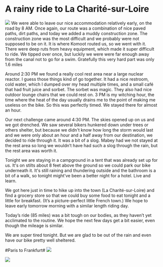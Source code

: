 # A rainy ride to La Charité-sur-Loire
![](data/21649de8-d164-4305-9adc-d12b9763d568.jpg) 
We were able to leave our nice accommodation relatively early, on the road by 8 AM. Once again, our route was a combination of nice paved paths, dirt paths, and today we added a muddy construction zone. The construction zone was the most difficult and we probably were not supposed to be on it. It is where Komoot routed us, so we went with it. There were deep ruts from heavy equipment, which made it super difficult to ride. We tipped over once, but luckily we were were far enough away from the canal not to go for a swim. Gratefully this very hard part was only 1.6 miles

 Around 2:30 PM we found a really cool rest area near a large nuclear reactor. I guess those things kind of go together. It had a nice restroom, cold water, which I dumped over my head multiple times, and a small café that had fruit juice and sorbet. The sorbet was magic. They also had nice outdoor lounge chairs that we could rest on. 3 PM is my witching hour, the time where the heat of the day usually drains me to the point of making me useless on the bike. So this was perfectly timed. We stayed there for almost an hour.

 Our next challenge came around 4:30 PM. The skies opened up on us and we got drenched. We saw several bikers hunkered down under trees or others shelter, but because we didn't know how long the storm would last and we were only about an hour and a half away from our destination, we decided to ride through it. It was a bit of a slog. Mabey had we not stayed at the rest area so long we wouldn’t have had such a slog through the rain, but the rest area was worth it.

 Tonight we are staying in a campground in a tent that was already set up for us. It's on stilts about 8 feet above the ground so we could park our bike underneath it. It's still raining and thundering outside and the bathroom is a bit of a walk, so tonight might’ve been a better night for a hotel. Live and learn.

 We got here just in time to hike up into the town (La Charité-sur-Loire) and find a grocery store so that we could buy some food to eat tonight and a little for breakfast. (It’s a picture-perfect little French town.) We hope to leave early tomorrow morning with a similar length riding day.

 Today’s ride (85 miles) was a bit tough on our bodies, as they haven’t yet acclimated to the routine. We hope the next few days get a bit easier, even though the mileage is similar.

 We are super tired tonight. But we are glad to be out of the rain and even have our bike pretty well sheltered.


#Paris to Frankfurt#
![](data/490557c8-1602-4ee1-b050-7d9d7bf3a511.jpg)

![](data/21649de8-d164-4305-9adc-d12b9763d568.jpg)
